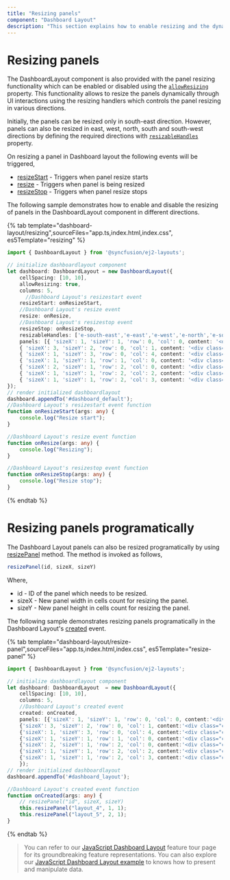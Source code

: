 ```yaml
---
title: "Resizing panels"
component: "Dashboard Layout"
description: "This section explains how to enable resizing and the dynamic resizing of panels within the layout in Essential JS 2 DashboardLayout component"
---
```


# Resizing panels

The DashboardLayout component is also provided with the panel resizing functionality which can be enabled or disabled using the [`allowResizing`](../../api/dashboard-layout/#allowresizing) property. This functionality allows to resize the panels dynamically through UI interactions using the resizing handlers which controls the panel resizing in various directions.

Initially, the panels can be resized only in south-east direction. However, panels can also be resized in east, west, north, south and south-west directions by defining the required directions with [`resizableHandles`](../../api/dashboard-layout/#resizablehandles) property.

On resizing a panel in Dashboard layout the following events will be triggered,
* [resizeStart](../../api/dashboard-layout/#resizestart) - Triggers when panel resize starts
* [resize](../../api/dashboard-layout/#resize) - Triggers when panel is being resized
* [resizeStop](../../api/dashboard-layout/#resizestop) - Triggers when panel resize stops

The following sample demonstrates how to enable and disable the resizing of panels in the DashboardLayout component in different directions.

{% tab template="dashboard-layout/resizing",sourceFiles="app.ts,index.html,index.css", es5Template="resizing" %}

```typescript
import { DashboardLayout } from '@syncfusion/ej2-layouts';

// initialize dashboardlayout component
let dashboard: DashboardLayout = new DashboardLayout({
    cellSpacing: [10, 10],
    allowResizing: true,
    columns: 5,
      //Dashboard Layout's resizestart event
    resizeStart: onResizeStart,
    //Dashboard Layout's resize event
    resize: onResize,
    //Dashboard Layout's resizestop event
    resizeStop: onResizeStop,
    resizableHandles: ['e-south-east','e-east','e-west','e-north','e-south'],
    panels: [{ 'sizeX': 1, 'sizeY': 1, 'row': 0, 'col': 0, content: '<div class="content">0</div>' },
    { 'sizeX': 3, 'sizeY': 2, 'row': 0, 'col': 1, content: '<div class="content">1</div>' },
    { 'sizeX': 1, 'sizeY': 3, 'row': 0, 'col': 4, content: '<div class="content">2</div>' },
    { 'sizeX': 1, 'sizeY': 1, 'row': 1, 'col': 0, content: '<div class="content">3</div>' },
    { 'sizeX': 2, 'sizeY': 1, 'row': 2, 'col': 0, content: '<div class="content">4</div>' },
    { 'sizeX': 1, 'sizeY': 1, 'row': 2, 'col': 2, content: '<div class="content">5</div>' },
    { 'sizeX': 1, 'sizeY': 1, 'row': 2, 'col': 3, content: '<div class="content">6</div>' }]
});
// render initialized dashboardlayout
dashboard.appendTo('#dashboard_default');
//Dashboard Layout's resizestart event function
function onResizeStart(args: any) {
    console.log("Resize start");
}

//Dashboard Layout's resize event function
function onResize(args: any) {
    console.log("Resizing");
}

//Dashboard Layout's resizestop event function
function onResizeStop(args: any) {
    console.log("Resize stop");
}
```

{% endtab %}

# Resizing panels programatically

The Dashboard Layout panels can also be resized programatically by using [resizePanel](../../api/dashboard-layout/#resizepanel) method. The method is invoked as follows,

```js
resizePanel(id, sizeX, sizeY)

```

Where,
* id - ID of the panel which needs to be resized.
* sizeX - New panel width in cells count for resizing the panel.
* sizeY - New panel height in cells count for resizing the panel.

The following sample demonstrates resizing panels programatically in the Dashboard Layout's [created](../../api/dashboard-layout/#created) event.

{% tab template="dashboard-layout/resize-panel",sourceFiles="app.ts,index.html,index.css", es5Template="resize-panel" %}

```typescript
import { DashboardLayout } from '@syncfusion/ej2-layouts';

// initialize dashboardlayout component
let dashboard: DashboardLayout  = new DashboardLayout({
    cellSpacing: [10, 10],
    columns: 5,
    //Dashboard Layout's created event
    created: onCreated,
    panels: [{'sizeX': 1, 'sizeY': 1, 'row': 0, 'col': 0, content:'<div class="content">0</div>'},
    {'sizeX': 3, 'sizeY': 2, 'row': 0, 'col': 1, content:'<div class="content">1</div>'},
    {'sizeX': 1, 'sizeY': 3, 'row': 0, 'col': 4, content:'<div class="content">2</div>'},
    {'sizeX': 1, 'sizeY': 1, 'row': 1, 'col': 0, content:'<div class="content">3</div>'},
    {'sizeX': 2, 'sizeY': 1, 'row': 2, 'col': 0, content:'<div class="content">4</div>'},
    {'sizeX': 1, 'sizeY': 1, 'row': 2, 'col': 2, content:'<div class="content">5</div>'},
    {'sizeX': 1, 'sizeY': 1, 'row': 2, 'col': 3, content:'<div class="content">6</div>'}]
    });
// render initialized dashboardlayout
dashboard.appendTo('#dashboard_layout');

//Dashboard Layout's created event function
function onCreated(args: any) {
    // resizePanel("id", sizeX, sizeY)
    this.resizePanel("layout_4", 1, 1);
    this.resizePanel("layout_5", 2, 1);
}
```

{% endtab %}

> You can refer to our [JavaScript Dashboard Layout](https://www.syncfusion.com/javascript-ui-controls/js-dashboard-layout) feature tour page for its groundbreaking feature representations. You can also explore our [JavaScript Dashboard Layout example](https://ej2.syncfusion.com/demos/#/material/dashboard-layout/default.html) to knows how to present and manipulate data.